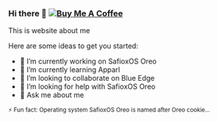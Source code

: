 ### Hi there 👋 <a href="https://www.buymeacoffee.com/levgrachov5"><img src="https://img.shields.io/static/v1?label=&message=Buy+Me+A+Coffee&color=blue&logo=buymeacoffee" alt="Buy Me A Coffee"></a> 
This is website about me

Here are some ideas to get you started:

- 🔭 I’m currently working on SafioxOS Oreo
- 🌱 I’m currently learning Apparl
- 👯 I’m looking to collaborate on Blue Edge
- 🤔 I’m looking for help with SafioxOS Oreo
- 💬 Ask me about me

<sub>⚡ Fun fact: Operating system SafioxOS Oreo is named after Oreo cookie...<sub/>

